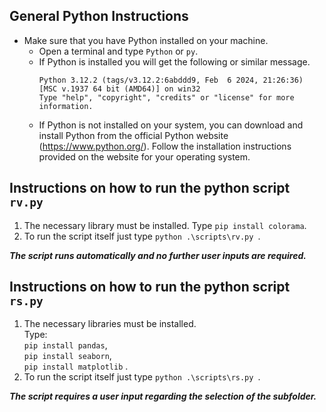## General Python Instructions

- Make sure that you have Python installed on your machine.
    - Open a terminal and type `Python` or `py`.
    - If Python is installed you will get the following or similar message.
        ```
        Python 3.12.2 (tags/v3.12.2:6abddd9, Feb  6 2024, 21:26:36) [MSC v.1937 64 bit (AMD64)] on win32
        Type "help", "copyright", "credits" or "license" for more information.
        ```
    - If Python is not installed on your system, you can download and install Python from the official Python website (https://www.python.org/). Follow the installation instructions provided on the website for your operating system.
## Instructions on how to run the python script `rv.py`

1. The necessary library must be installed. Type `pip install colorama`.
2. To run the script itself just type `python .\scripts\rv.py `.

***The script runs automatically and no further user inputs are required.***

## Instructions on how to run the python script `rs.py`

1. The necessary libraries must be installed.\
    Type:\
          `pip install pandas`,\
          `pip install seaborn`,\
          `pip install matplotlib` .
2. To run the script itself just type `python .\scripts\rs.py `.

***The script requires a user input regarding the selection of the subfolder.***